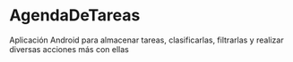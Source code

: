 # AgendaDeTareas
Aplicación Android para almacenar tareas, clasificarlas, filtrarlas y realizar diversas acciones más con ellas
